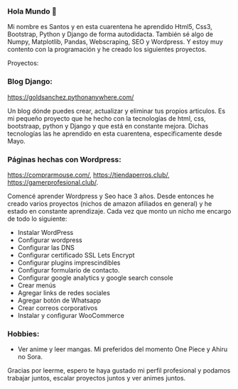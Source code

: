 ### Hola Mundo 👋

Mi nombre es Santos y en esta cuarentena he aprendido Html5, Css3, Bootstrap, Python y Django de forma autodidacta. También sé algo de Numpy, Matplotlib, Pandas, Webscraping, SEO y Wordpress. Y estoy muy contento con la programación y he creado los siguientes proyectos.

Proyectos:

### Blog Django: 

https://goldsanchez.pythonanywhere.com/

Un blog dónde puedes crear, actualizar y eliminar tus propios articulos. Es mi pequeño proyecto que he hecho con la tecnologías de html, css, bootstraap, python y Django y que está en constante mejora. Dichas tecnologías las he aprendido en esta cuarentena, especificamente desde Mayo.

### Páginas hechas con Wordpress: 

https://comprarmouse.com/, https://tiendaperros.club/, https://gamerprofesional.club/.

Comencé aprender Wordpress y Seo hace 3 años. Desde entonces he creado varios proyectos (nichos de amazon afiliados en general) y he estado en constante aprendizaje. Cada vez que monto un nicho me encargo de todo lo siguiente:

- Instalar WordPress
- Configurar wordpress
- Configurar las DNS
- Configurar certificado SSL Lets Encrypt
- Configurar plugins imprescindibles
- Configurar formulario de contacto.
- Configurar google analytics y google search console
- Crear menús
- Agregar links de redes sociales
- Agregar botón de Whatsapp
- Crear correos corporativos
- Instalar y configurar WooCommerce

### Hobbies:

- Ver anime y leer mangas. Mi preferidos del momento One Piece y Ahiru no Sora.

Gracias por leerme, espero te haya gustado mi perfil profesional y podamos trabajar juntos, escalar proyectos juntos y ver animes juntos.
